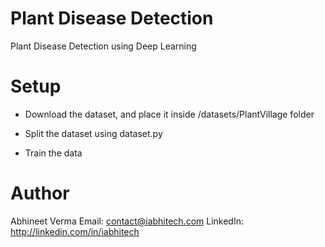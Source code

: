 # Plant Disease Detection
Plant Disease Detection using Deep Learning

# Setup
* Download the dataset, and place it inside /datasets/PlantVillage folder

* Split the dataset using dataset.py

* Train the data

# Author
Abhineet Verma
Email: contact@iabhitech.com
LinkedIn: http://linkedin.com/in/iabhitech